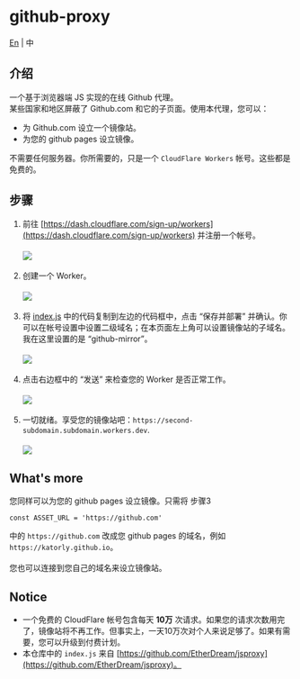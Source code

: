 # github-proxy
[En](/README.md) | 中

## 介绍
一个基于浏览器端 JS 实现的在线 Github 代理。<br>
某些国家和地区屏蔽了 Github.com 和它的子页面。使用本代理，您可以：<br>
- 为 Github.com 设立一个镜像站。
- 为您的 github pages 设立镜像。

不需要任何服务器。你所需要的，只是一个 `CloudFlare Workers` 帐号。这些都是免费的。<br>

## 步骤
1. 前往 [https://dash.cloudflare.com/sign-up/workers](https://dash.cloudflare.com/sign-up/workers) 并注册一个帐号。<br><br>
<img align="center" src="https://cdn.jsdelivr.net/gh/katorlys/github-proxy/screenshots/1.PNG"><br><br>
2. 创建一个 Worker。<br><br>
<img align="center" src="https://cdn.jsdelivr.net/gh/katorlys/github-proxy/screenshots/2.PNG"><br><br>
3. 将 [index.js](https://cdn.jsdelivr.net/gh/katorlys/github-proxy/index.js) 中的代码复制到左边的代码框中，点击 “保存并部署” 并确认。你可以在帐号设置中设置二级域名；在本页面左上角可以设置镜像站的子域名。我在这里设置的是 “github-mirror”。<br><br>
<img align="center" src="https://cdn.jsdelivr.net/gh/katorlys/github-proxy/screenshots/3.PNG"><br><br>
4. 点击右边框中的 “发送” 来检查您的 Worker 是否正常工作。<br><br>
<img align="center" src="https://cdn.jsdelivr.net/gh/katorlys/github-proxy/screenshots/4.PNG"><br><br>
5. 一切就绪。享受您的镜像站吧：`https://second-subdomain.subdomain.workers.dev`.<br><br>
<img align="center" src="https://cdn.jsdelivr.net/gh/katorlys/github-proxy/screenshots/5.PNG"><br>

## What's more
您同样可以为您的 github pages 设立镜像。只需将 步骤3
```
const ASSET_URL = 'https://github.com'
```
中的 `https://github.com` 改成您 github pages 的域名，例如 `https://katorly.github.io`。<br>
<br>
您也可以连接到您自己的域名来设立镜像站。<br>

## Notice
- 一个免费的 CloudFlare 帐号包含每天 <b>10万</b> 次请求。如果您的请求次数用完了，镜像站将不再工作。但事实上，一天10万次对个人来说足够了。如果有需要，您可以升级到付费计划。
- 本仓库中的 `index.js` 来自 [https://github.com/EtherDream/jsproxy](https://github.com/EtherDream/jsproxy)。